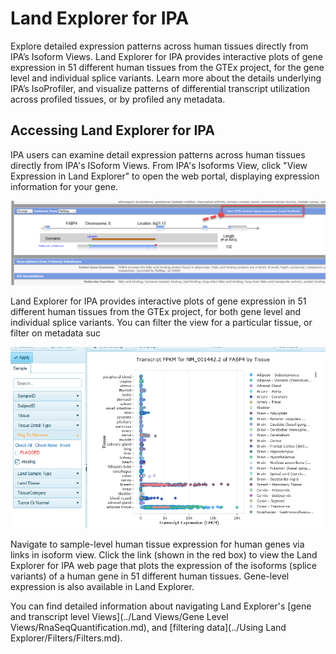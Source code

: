 # Land Explorer for IPA

Explore detailed expression patterns across human tissues directly from IPA’s Isoform Views. Land Explorer for IPA provides interactive plots  of gene expression in 51 different human tissues from the GTEx project, for the gene level and individual splice variants. Learn more about the details underlying IPA’s IsoProfiler, and visualize patterns of differential transcript utilization across profiled tissues, or by profiled any metadata.

## Accessing Land Explorer for IPA

IPA users can examine detail expression patterns across human tissues directly from IPA's ISoform Views.
From IPA's Isoforms View, click "View Expression in Land Explorer" to open the web portal, displaying expression information for your gene.

![image_Isoforms2GTEx](../images/Isoforms2GTEx.png)

Land Explorer for IPA provides interactive plots of gene expression in 51 different human tissues from the GTEx project, for both gene level and individual splice variants. You can filter the view for a particular tissue, or filter on metadata suc

![image_ipa_in_landexplorer](../images/Ipa_in_landexplorer.png)

Navigate to sample-level human tissue expression for human genes via links in isoform view. Click the link (shown in the red box) to view the Land Explorer for IPA web page that plots the expression of the isoforms (splice variants) of a human gene in 51 different human tissues. Gene-level expression is also available in Land Explorer.

You can find detailed information about navigating Land Explorer's [gene and transcript level Views](../Land Views/Gene Level Views/RnaSeqQuantification.md),
and [filtering data](../Using Land Explorer/Filters/Filters.md).
